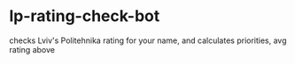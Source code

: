 # lp-rating-check-bot

checks Lviv's Politehnika rating for your name, and calculates priorities, avg rating above
